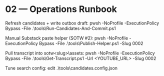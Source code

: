 # 02 — Operations Runbook

Refresh candidates + write outbox draft:
pwsh -NoProfile -ExecutionPolicy Bypass -File .\tools\Run-Candidates-And-Commit.ps1

Manual Substack paste helper (SOTW #2):
pwsh -NoProfile -ExecutionPolicy Bypass -File .\tools\Publish-Helper.ps1 -Slug 0002

Pull transcript into sotw\<slug>\assets:
pwsh -NoProfile -ExecutionPolicy Bypass -File .\tools\Get-Transcript.ps1 -Url <YOUTUBE_URL> -Slug 0002

Tune search config:
edit .\tools\candidates.config.json
